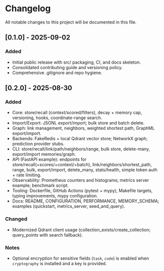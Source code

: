 # Changelog

All notable changes to this project will be documented in this file.

## [0.1.0] - 2025-09-02
### Added
- Initial public release with src/ packaging, CI, and docs skeleton.
- Consolidated contributing guide and versioning policy.
- Comprehensive .gitignore and repo hygiene.

## [0.2.0] - 2025-08-30
### Added
- Core: store/recall (context/scored/filters), decay + memory cap, versioning, hooks, coordinate-range search.
- Import/Export: JSONL export/import; bulk store and batch delete.
- Graph: link management, neighbors, weighted shortest path, GraphML export/import.
- Backends: FakeRedis + local Qdrant vector store; NetworkX graph; prediction provider stubs.
- CLI: store/recall/link/path/neighbors/range, bulk store, delete-many, export/import memories/graph.
- API (FastAPI example): endpoints for store/recall(+scores/+context/+batch), link/neighbors/shortest_path, range, bulk, export/import, delete_many, stats/health, simple token auth + rate limiting.
- Observability: Prometheus counters and histograms; metrics server example; benchmark script.
- Tooling: Dockerfile, GitHub Actions (pytest + mypy), Makefile targets, typing improvements, mypy configuration.
- Docs: README, CONFIGURATION, PERFORMANCE, MEMORY_SCHEMA; examples (quickstart, metrics_server, seed_and_query).

### Changed
- Modernized Qdrant client usage (collection_exists/create_collection; query_points with search fallback).

### Notes
- Optional encryption for sensitive fields (`task`, `code`) is enabled when `cryptography` is installed and a key is provided.
